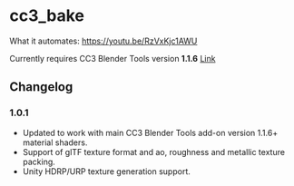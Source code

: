 # cc3_bake

What it automates:
https://youtu.be/RzVxKjc1AWU

Currently requires CC3 Blender Tools version **1.1.6** [Link](https://github.com/soupday/cc3_blender_tools)

## Changelog
### 1.0.1
- Updated to work with main CC3 Blender Tools add-on version 1.1.6+ material shaders.
- Support of glTF texture format and ao, roughness and metallic texture packing.
- Unity HDRP/URP texture generation support.